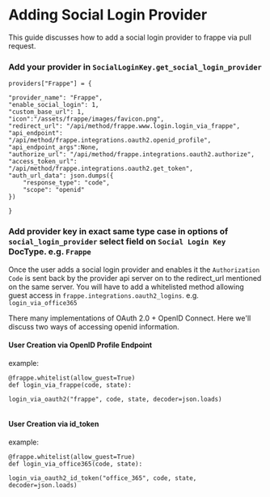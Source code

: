 # Adding Social Login Provider

This guide discusses how to add a social login provider to frappe via pull request.

### Add your provider in `SocialLoginKey.get_social_login_provider`

```
providers["Frappe"] = {

```
	"provider_name": "Frappe",
	"enable_social_login": 1,
	"custom_base_url": 1,
	"icon":"/assets/frappe/images/favicon.png",
	"redirect_url": "/api/method/frappe.www.login.login_via_frappe",
	"api_endpoint": "/api/method/frappe.integrations.oauth2.openid_profile",
	"api_endpoint_args":None,
	"authorize_url": "/api/method/frappe.integrations.oauth2.authorize",
	"access_token_url": "/api/method/frappe.integrations.oauth2.get_token",
	"auth_url_data": json.dumps({
		"response_type": "code",
		"scope": "openid"
	})
```
}
```

### Add provider key in exact same type case in options of `social_login_provider` select field on `Social Login Key` DocType. e.g. `Frappe`

Once the user adds a social login provider and enables it the `Authorization Code` is sent back by the provider api server on to the redirect_url mentioned on the same server. You will have to add a whitelisted method allowing guest access in `frappe.integrations.oauth2_logins`. e.g. `login_via_office365` 

There many implementations of OAuth 2.0 + OpenID Connect. Here we'll discuss two ways of accessing openid information.

#### User Creation via OpenID Profile Endpoint

example:

```
@frappe.whitelist(allow_guest=True)
def login_via_frappe(code, state):

```
	login_via_oauth2("frappe", code, state, decoder=json.loads)
```
```

#### User Creation via id_token

example:

```
@frappe.whitelist(allow_guest=True)
def login_via_office365(code, state):

```
	login_via_oauth2_id_token("office_365", code, state, decoder=json.loads)
```
```
